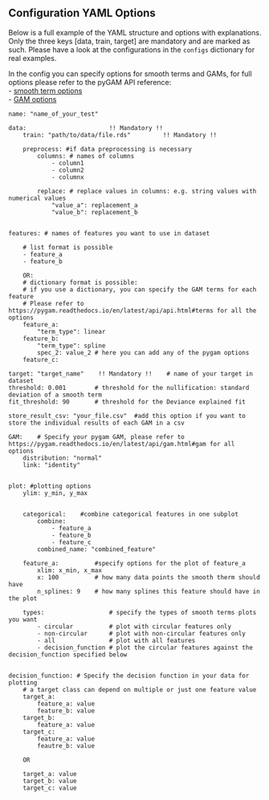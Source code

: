 ## Configuration YAML Options

Below is a full example of the YAML structure and options with explanations. 
Only the three keys [data, train, target] are mandatory and are marked as such. 
Please have a look at the configurations in the `configs` dictionary for real examples.

In the config you can specify options for smooth terms and GAMs, for full options please refer to the pyGAM API reference: \
    - [smooth term options](https://pygam.readthedocs.io/en/latest/api/api.html#terms) \
    - [GAM options](https://pygam.readthedocs.io/en/latest/api/gam.html#gam)


````
name: "name_of_your_test" 

data:                       !! Mandatory !!
    train: "path/to/data/file.rds"         !! Mandatory !!

    preprocess: #if data preprocessing is necessary
        columns: # names of columns 
            - column1
            - column2
            - columnx

        replace: # replace values in columns: e.g. string values with numerical values
            "value_a": replacement_a
            "value_b": replacement_b
            

features: # names of features you want to use in dataset
    
    # list format is possible   
    - feature_a
    - feature_b

    OR:
    # dictionary format is possible: 
    # if you use a dictionary, you can specify the GAM terms for each feature
    # Please refer to https://pygam.readthedocs.io/en/latest/api/api.html#terms for all the options
    feature_a:
        "term_type": linear
    feature_b:
        "term_type": spline
        spec_2: value_2 # here you can add any of the pygam options
    feature_c: 

target: "target_name"    !! Mandatory !!    # name of your target in dataset
threshold: 0.001        # threshold for the nullification: standard deviation of a smooth term
fit_threshold: 90       # threshold for the Deviance explained fit

store_result_csv: "your_file.csv"  #add this option if you want to store the individual results of each GAM in a csv

GAM:    # Specify your pygam GAM, please refer to https://pygam.readthedocs.io/en/latest/api/gam.html#gam for all options
    distribution: "normal"
    link: "identity"
    

plot: #plotting options
    ylim: y_min, y_max
    
    
    categorical:    #combine categorical features in one subplot
        combine:
            - feature_a
            - feature_b
            - feature_c
        combined_name: "combined_feature"

    feature_a:          #specify options for the plot of feature_a
        xlim: x_min, x_max
        x: 100          # how many data points the smooth therm should have
        n_splines: 9    # how many splines this feature should have in the plot

    types:                  # specify the types of smooth terms plots you want 
        - circular          # plot with circular features only
        - non-circular      # plot with non-circular features only
        - all               # plot with all features
        - decision_function # plot the circular features against the decision_function specified below


decision_function: # Specify the decision function in your data for plotting
    # a target class can depend on multiple or just one feature value
    target_a: 
        feature_a: value
        feature_b: value
    target_b: 
        feature_a: value
    target_c:
        feature_a: value
        feautre_b: value

    OR
    
    target_a: value
    target_b: value
    target_c: value

    





````